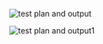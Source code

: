 
![test plan and output](https://user-images.githubusercontent.com/94431295/143294456-145ffd11-23fa-4f68-8859-ada5bf0a7682.jpeg)


![test plan and output1](https://user-images.githubusercontent.com/94431295/143294500-208bd53a-a9d2-4137-b7f3-d4d99391d06e.jpeg)
